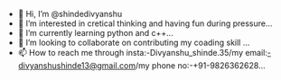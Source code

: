 - 👋 Hi, I’m @shindedivyanshu
- 👀 I’m interested in cretical thinking and having fun during pressure...
- 🌱 I’m currently learning python and c++...
- 💞️ I’m looking to collaborate on contributing my coading skill  ...
- 📫 How to reach me through insta:-Divyanshu_shinde.35/my email:-divyanshushinde13@gmail.com/my phone no:-+91-9826362628...

<!---
shindedivyanshu/shindedivyanshu is a ✨ special ✨ repository because its `README.md` (this file) appears on your GitHub profile.
You can click the Preview link to take a look at your changes.
--->
